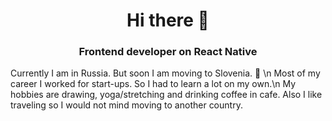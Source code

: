<h1 align="center"> Hi there 👋 </h1>
<h3 align="center">Frontend developer on React Native</h3>
 <text>Currently I am in Russia. But soon I am moving to Slovenia. 🌱 \n
Most of my career I worked for start-ups. So I had to learn a lot on my own.\n
My hobbies are drawing, yoga/stretching and drinking coffee in cafe. Also I like traveling so I would not mind moving to another country. </text>

<!--
**MarieOsinceva/MarieOsinceva** is a ✨ _special_ ✨ repository because its `README.md` (this file) appears on your GitHub profile.

Here are some ideas to get you started:

- 🔭 I’m currently working on ...
- 🌱 I’m currently learning ...
- 👯 I’m looking to collaborate on ...
- 🤔 I’m looking for help with ...
- 💬 Ask me about ...
- 📫 How to reach me: ...
- 😄 Pronouns: ...
- ⚡ Fun fact: ...
-->
